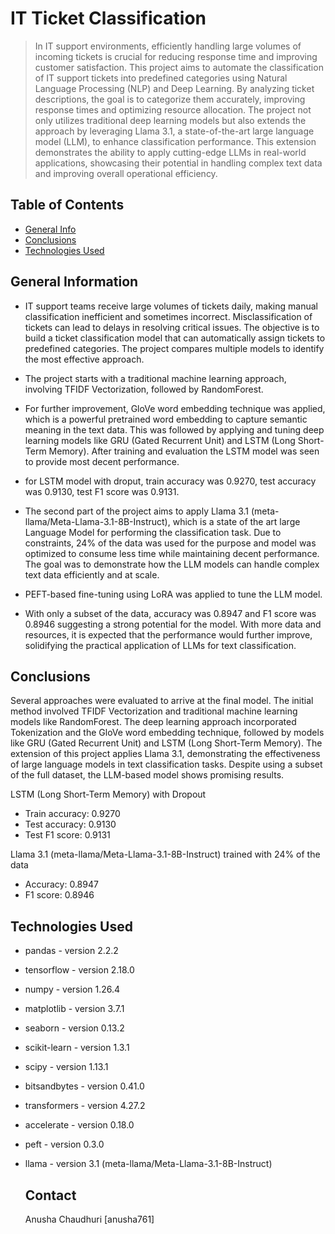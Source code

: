 # IT Ticket Classification
> In IT support environments, efficiently handling large volumes of incoming tickets is crucial for reducing response time and improving customer satisfaction. This project aims to automate the classification of IT support tickets into predefined categories using Natural Language Processing (NLP) and Deep Learning. By analyzing ticket descriptions, the goal is to categorize them accurately, improving response times and optimizing resource allocation. The project not only utilizes traditional deep learning models but also extends the approach by leveraging Llama 3.1, a state-of-the-art large language model (LLM), to enhance classification performance. This extension demonstrates the ability to apply cutting-edge LLMs in real-world applications, showcasing their potential in handling complex text data and improving overall operational efficiency.


## Table of Contents
* [General Info](#general-information)
* [Conclusions](#conclusions)
* [Technologies Used](#technologies-used)



## General Information
- IT support teams receive large volumes of tickets daily, making manual classification inefficient and sometimes incorrect. Misclassification of tickets can lead to delays in resolving critical issues. The objective is to build a ticket classification model that can automatically assign tickets to predefined categories. The project compares multiple models to identify the most effective approach.
- The project starts with a traditional machine learning approach, involving TFIDF Vectorization, followed by RandomForest.
- For further improvement, GloVe word embedding technique was applied, which is a powerful pretrained word embedding to capture semantic meaning in the text data. This was followed by applying and tuning deep learning models like GRU (Gated Recurrent Unit) and LSTM (Long Short-Term Memory). After training and evaluation the LSTM model was seen to provide most decent performance.
- for LSTM model with droput, train accuracy was 0.9270, test accuracy was 0.9130, test F1 score was 0.9131.
  
- The second part of the project aims to apply Llama 3.1 (meta-llama/Meta-Llama-3.1-8B-Instruct), which is a state of the art large Language Model for performing the classification task. Due to constraints, 24% of the data was used for the purpose and model was optimized to consume less time while maintaining decent performance. The goal was to demonstrate how the LLM models can handle complex text data efficiently and at scale.
- PEFT-based fine-tuning using LoRA was applied to tune the LLM model.
- With only a subset of the data, accuracy was 0.8947 and F1 score was 0.8946 suggesting a strong potential for the model. With more data and resources, it is expected that the performance would further improve, solidifying the practical application of LLMs for text classification.


## Conclusions
Several approaches were evaluated to arrive at the final model. The initial method involved TFIDF Vectorization and traditional machine learning models like RandomForest. The deep learning approach incorporated Tokenization and the GloVe word embedding technique, followed by models like GRU (Gated Recurrent Unit) and LSTM (Long Short-Term Memory). The extension of this project applies Llama 3.1, demonstrating the effectiveness of large language models in text classification tasks. Despite using a subset of the full dataset, the LLM-based model shows promising results.

LSTM (Long Short-Term Memory) with Dropout

- Train accuracy: 0.9270
- Test accuracy: 0.9130
- Test F1 score: 0.9131

Llama 3.1 (meta-llama/Meta-Llama-3.1-8B-Instruct) trained with 24% of the data

- Accuracy: 0.8947
- F1 score: 0.8946


## Technologies Used
- pandas - version 2.2.2
- tensorflow - version 2.18.0
- numpy - version 1.26.4
- matplotlib - version 3.7.1
- seaborn - version 0.13.2
- scikit-learn - version 1.3.1
- scipy - version 1.13.1
- bitsandbytes - version 0.41.0
- transformers - version 4.27.2
- accelerate - version 0.18.0
- peft - version 0.3.0
- llama - version 3.1 (meta-llama/Meta-Llama-3.1-8B-Instruct)



  ## Contact
  Anusha Chaudhuri [anusha761]
